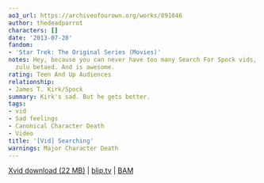 ```yaml
---
ao3_url: https://archiveofourown.org/works/891046
author: thedeadparrot
characters: []
date: '2013-07-20'
fandom:
- 'Star Trek: The Original Series (Movies)'
notes: Hey, because you can never have too many Search For Spock vids, am I right?
  zulu betaed. And is awesome.
rating: Teen And Up Audiences
relationship:
- James T. Kirk/Spock
summary: Kirk's sad. But he gets better.
tags:
- vid
- Sad feelings
- Canonical Character Death
- Video
title: '[Vid] Searching'
warnings: Major Character Death
---
```


[Xvid download (22 MB)](https://dl.dropbox.com/u/2436187/vids/searching.avi) | [blip.tv](http://thedeadparrot.blip.tv/file/2437275/) | [BAM](http://bamvidvault.ning.com/video/searching-star-trek-tos)